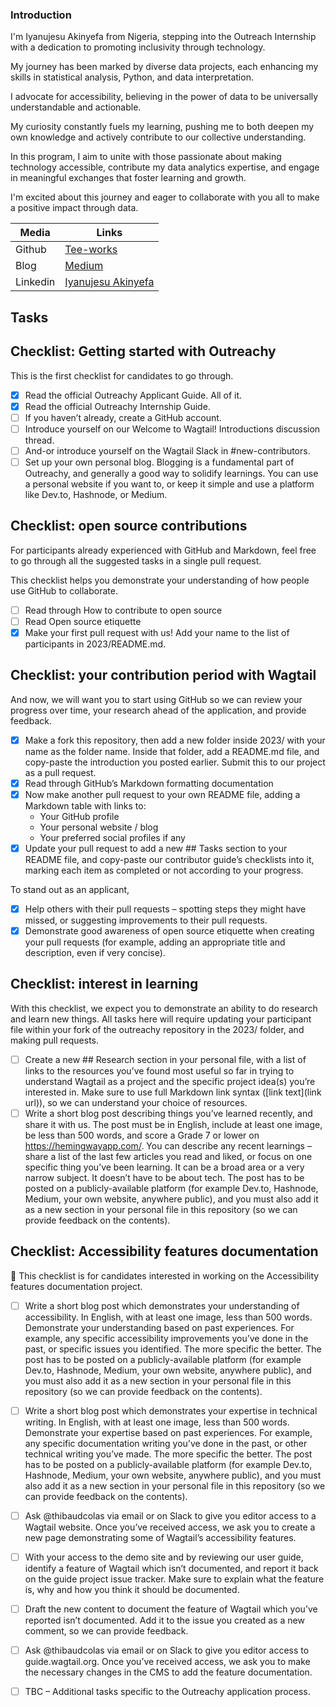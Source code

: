 ### Introduction
I'm Iyanujesu Akinyefa from Nigeria, stepping into the Outreach Internship with a dedication to promoting inclusivity through technology. 

My journey has been marked by diverse data projects, each enhancing my skills in statistical analysis, Python, and data interpretation.

I advocate for accessibility, believing in the power of data to be universally understandable and actionable. 

My curiosity constantly fuels my learning, pushing me to both deepen my own knowledge and actively contribute to our collective understanding.

In this program, I aim to unite with those passionate about making technology accessible, contribute my data analytics expertise, and engage in meaningful exchanges that foster learning and growth.

I'm excited about this journey and eager to collaborate with you all to make a positive impact through data.

| Media   | Links                                      |
|---------|--------------------------------------------|
| Github  | [Tee-works](https://github.com/Tee-works)  |
| Blog    | [Medium](https://medium.com/@iyanujesuakinyefa) |
| Linkedin| [Iyanujesu Akinyefa](http://www.linkedin.com/in/iyanujesu-akinyefa) |


## Tasks
## Checklist: Getting started with Outreachy

This is the first checklist for candidates to go through.

- [x] Read the official Outreachy Applicant Guide. All of it.
- [x] Read the official Outreachy Internship Guide.
- [ ] If you haven’t already, create a GitHub account.
- [ ] Introduce yourself on our Welcome to Wagtail! Introductions discussion thread.
- [ ] And-or introduce yourself on the Wagtail Slack in #new-contributors.
- [ ] Set up your own personal blog. Blogging is a fundamental part of Outreachy, and generally a good way to solidify learnings. You can use a personal website if you want to, or keep it simple and use a platform like Dev.to, Hashnode, or Medium.

## Checklist: open source contributions

For participants already experienced with GitHub and Markdown, feel free to go through all the suggested tasks in a single pull request.

This checklist helps you demonstrate your understanding of how people use GitHub to collaborate.

- [ ] Read through How to contribute to open source
- [ ] Read Open source etiquette
- [x] Make your first pull request with us! Add your name to the list of participants in 2023/README.md.

## Checklist: your contribution period with Wagtail

And now, we will want you to start using GitHub so we can review your progress over time, your research ahead of the application, and provide feedback.

- [x] Make a fork this repository, then add a new folder inside 2023/ with your name as the folder name. Inside that folder, add a README.md file, and copy-paste the introduction you posted earlier. Submit this to our project as a pull request.
- [x] Read through GitHub’s Markdown formatting documentation
- [x] Now make another pull request to your own README file, adding a Markdown table with links to:
  - Your GitHub profile
  - Your personal website / blog
  - Your preferred social profiles if any
- [x] Update your pull request to add a new ## Tasks section to your README file, and copy-paste our contributor guide’s checklists into it, marking each item as completed or not according to your progress.

To stand out as an applicant,

- [x] Help others with their pull requests – spotting steps they might have missed, or suggesting improvements to their pull requests.
- [x] Demonstrate good awareness of open source etiquette when creating your pull requests (for example, adding an appropriate title and description, even if very concise).

## Checklist: interest in learning

With this checklist, we expect you to demonstrate an ability to do research and learn new things. All tasks here will require updating your participant file within your fork of the outreachy repository in the 2023/ folder, and making pull requests.

- [ ] Create a new ## Research section in your personal file, with a list of links to the resources you’ve found most useful so far in trying to understand Wagtail as a project and the specific project idea(s) you’re interested in. Make sure to use full Markdown link syntax ([link text](link url)), so we can understand your choice of resources.
- [ ] Write a short blog post describing things you’ve learned recently, and share it with us. The post must be in English, include at least one image, be less than 500 words, and score a Grade 7 or lower on https://hemingwayapp.com/. You can describe any recent learnings – share a list of the last few articles you read and liked, or focus on one specific thing you’ve been learning. It can be a broad area or a very narrow subject. It doesn’t have to be about tech. The post has to be posted on a publicly-available platform (for example Dev.to, Hashnode, Medium, your own website, anywhere public), and you must also add it as a new section in your personal file in this repository (so we can provide feedback on the contents).

## Checklist: Accessibility features documentation

🚧 This checklist is for candidates interested in working on the Accessibility features documentation project.

- [ ] Write a short blog post which demonstrates your understanding of accessibility. In English, with at least one image, less than 500 words. Demonstrate your understanding based on past experiences. For example, any specific accessibility improvements you’ve done in the past, or specific issues you identified. The more specific the better. The post has to be posted on a publicly-available platform (for example Dev.to, Hashnode, Medium, your own website, anywhere public), and you must also add it as a new section in your personal file in this repository (so we can provide feedback on the contents).
- [ ] Write a short blog post which demonstrates your expertise in technical writing. In English, with at least one image, less than 500 words. Demonstrate your expertise based on past experiences. For example, any specific documentation writing you’ve done in the past, or other technical writing you’ve made. The more specific the better. The post has to be posted on a publicly-available platform (for example Dev.to, Hashnode, Medium, your own website, anywhere public), and you must also add it as a new section in your personal file in this repository (so we can provide feedback on the contents).
- [ ] Ask @thibaudcolas via email or on Slack to give you editor access to a Wagtail website. Once you’ve received access, we ask you to create a new page demonstrating some of Wagtail’s accessibility features.
- [ ] With your access to the demo site and by reviewing our user guide, identify a feature of Wagtail which isn’t documented, and report it back on the guide project issue tracker. Make sure to explain what the feature is, why and how you think it should be documented.
- [ ] Draft the new content to document the feature of Wagtail which you’ve reported isn’t documented. Add it to the issue you created as a new comment, so we can provide feedback.
- [ ] Ask @thibaudcolas via email or on Slack to give you editor access to guide.wagtail.org. Once you’ve received access, we ask you to make the necessary changes in the CMS to add the feature documentation.
- [ ] TBC – Additional tasks specific to the Outreachy application process.

